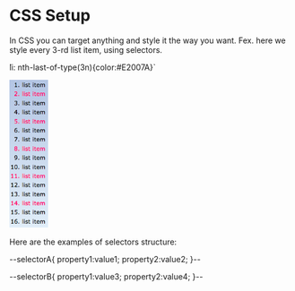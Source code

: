 # CSS Setup

In CSS you can target anything and style it the way you  want. Fex. here we style every 3-rd list item, using selectors.

̀li: nth-last-of-type(3n){color:#E2007A}̀

![my image name](./listItemsStyle.png)

Here are the examples of selectors structure:

--selectorA{
    property1:value1;
    property2:value2;
}--

--selectorB{
    property1:value3;
    property2:value4;
 }--



